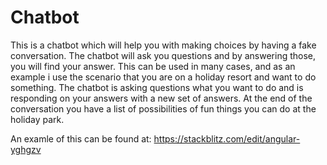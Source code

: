 # Chatbot
This is a chatbot which will help you with making choices by having a fake conversation. The chatbot will ask you questions and by answering those, you will find your answer.
This can be used in many cases, and as an example i use the scenario that you are on a holiday resort and want to do something. The chatbot is asking questions what you want to do and is responding on your answers with a new set of answers. At the end of the conversation you have a list of possibilities of fun things you can do at the holiday park.

An examle of this can be found at: https://stackblitz.com/edit/angular-yghgzv
